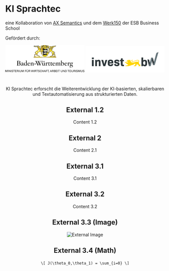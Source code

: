 # KI Sprachtec
eine Kollaboration von [AX Semantics](https://ax-semantics.com) und dem [Werk150](https://www.esb-business-school.de/forschung/wertschoepfungs-und-logistiksysteme/werk150) der ESB Business School

Gefördert durch:

<center><img src="/assets/logos/bwlogo.jpg" width=250> <img src="/assets/logos/investbw_full.png" width=250>



#
KI Sprachtec erforscht die Weiterentwicklung der KI-basierten, skalierbaren und Textautomatisierung aus strukturierten Daten.




## External 1.2

Content 1.2



## External 2

Content 2.1



## External 3.1

Content 3.1


## External 3.2

Content 3.2


## External 3.3 (Image)

![External Image](https://s3.amazonaws.com/static.slid.es/logo/v2/slides-symbol-512x512.png)


## External 3.4 (Math)

`\[ J(\theta_0,\theta_1) = \sum_{i=0} \]`
